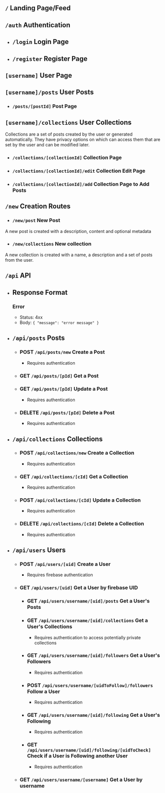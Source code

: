 ## `/` Landing Page/Feed

## `/auth` Authentication

- ## `/login` Login Page

- ## `/register` Register Page

## `[username]` User Page

  ## `[username]/posts` User Posts

  - ### `/posts/[postId]` Post Page

  ## `[username]/collections` User Collections

  Collections are a set of posts created by the user or generated automatically.
  They have privacy options on which can access them that are set by the user and can be modified later.

  - ### `/collections/[collectionId]` Collection Page

  - ### `/collections/[collectionId]/edit` Collection Edit Page

  - ### `/collections/[collectionId]/add` Collection Page to Add Posts

## `/new` Creation Routes

  - ### `/new/post` New Post

  A new post is created with a description, content and optional metadata

  - ### `/new/collections` New collection

  A new collection is created with a name, a description and a set of posts from the user.

## `/api` API

- ## Response Format

  ### Error

  - Status: 4xx
  - Body: `{ "message": "error message" }`

- ## `/api/posts` Posts

  - ### POST `/api/posts/new` Create a Post

    - Requires authentication

  - ### GET `/api/posts/[pId]` Get a Post

  - ### GET `/api/posts/[pId]` Update a Post

    - Requires authentication

  - ### DELETE `/api/posts/[pId]` Delete a Post

    - Requires authentication

- ## `/api/collections` Collections

  - ### POST `/api/collections/new` Create a Collection

    - Requires authentication

  - ### GET `/api/collections/[cId]` Get a Collection

    - Requires authentication

  - ### POST `/api/collections/[cId]` Update a Collection

    - Requires authentication

  - ### DELETE `/api/collections/[cId]` Delete a Collection

    - Requires authentication

- ## `/api/users` Users

  - ### POST `/api/users/[uid]` Create a User

    - Requires firebase authentication

  - ### GET `/api/users/[uid]` Get a User by firebase UID

    - ### GET `/api/users/username/[uid]/posts` Get a User's Posts

    - ### GET `/api/users/username/[uid]/collections` Get a User's Collections

      - Requires authentication to access potentially private collections

    - ### GET `/api/users/username/[uid]/followers` Get a User's Followers

      - Requires authentication

    - ### POST `/api/users/username/[uidToFollow]/followers` Follow a User

      - Requires authentication

    - ### GET `/api/users/username/[uid]/following` Get a User's Following

      - Requires authentication

    - ### GET `/api/users/username/[uid]/following/[uidToCheck]` Check if a User is Following another User

      - Requires authentication

  - ### GET `/api/users/username/[username]` Get a User by username
